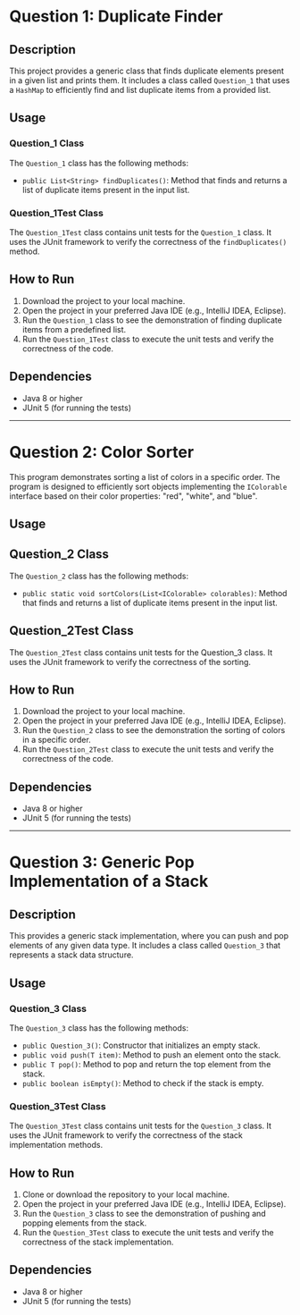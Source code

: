 # Question 1:  Duplicate Finder

## Description

This project provides a generic class that finds duplicate elements present in a given list and prints them. It includes a class called `Question_1` that uses a `HashMap` to efficiently find and list duplicate items from a provided list.

## Usage

### Question_1 Class

The `Question_1` class has the following methods:

- `public List<String> findDuplicates()`: Method that finds and returns a list of duplicate items present in the input list.

### Question_1Test Class

The `Question_1Test` class contains unit tests for the `Question_1` class. It uses the JUnit framework to verify the correctness of the `findDuplicates()` method.

## How to Run

1. Download the project to your local machine.
2. Open the project in your preferred Java IDE (e.g., IntelliJ IDEA, Eclipse).
3. Run the `Question_1` class to see the demonstration of finding duplicate items from a predefined list.
4. Run the `Question_1Test` class to execute the unit tests and verify the correctness of the code.

## Dependencies

- Java 8 or higher
- JUnit 5 (for running the tests)  

************************

# Question 2: Color Sorter

This program demonstrates sorting a list of colors in a specific order. The program is designed to efficiently sort objects implementing the `IColorable` interface based on their color properties: "red", "white", and "blue".

## Usage

## Question_2 Class
The `Question_2` class has the following methods:

- `public static void sortColors(List<IColorable> colorables)`: Method that finds and returns a list of duplicate items present in the input list.

## Question_2Test Class
The `Question_2Test` class contains unit tests for the Question_3 class. It uses the JUnit framework to verify the correctness of the sorting.

## How to Run

1. Download the project to your local machine.
2. Open the project in your preferred Java IDE (e.g., IntelliJ IDEA, Eclipse).
3. Run the `Question_2` class to see the demonstration the sorting of colors in a specific order.
4. Run the `Question_2Test` class to execute the unit tests and verify the correctness of the code.

## Dependencies

- Java 8 or higher
- JUnit 5 (for running the tests)


***********************

# Question 3: Generic Pop Implementation of a Stack

## Description

This provides a generic stack implementation, where you can push and pop elements of any given data type. It includes a class called `Question_3` that represents a stack data structure.

## Usage

### Question_3 Class

The `Question_3` class has the following methods:

- `public Question_3()`: Constructor that initializes an empty stack.
- `public void push(T item)`: Method to push an element onto the stack.
- `public T pop()`: Method to pop and return the top element from the stack.
- `public boolean isEmpty()`: Method to check if the stack is empty.

### Question_3Test Class

The `Question_3Test` class contains unit tests for the `Question_3` class. It uses the JUnit framework to verify the correctness of the stack implementation methods.

## How to Run

1. Clone or download the repository to your local machine.
2. Open the project in your preferred Java IDE (e.g., IntelliJ IDEA, Eclipse).
3. Run the `Question_3` class to see the demonstration of pushing and popping elements from the stack.
4. Run the `Question_3Test` class to execute the unit tests and verify the correctness of the stack implementation.


## Dependencies

- Java 8 or higher
- JUnit 5 (for running the tests)

